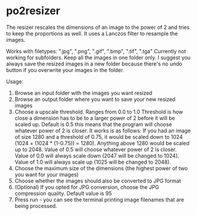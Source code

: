 # po2resizer 
The resizer rescales the dimensions of an image to the power of 2 and tries to keep the proportions as well. It uses a Lanczos filter to resample the images.

Works with filetypes: ".jpg", ".png", ".gif", ".bmp", ".tif", ".tga"
Currently not working for subfolders. Keep all the images in one folder only. I suggest you always save the resized images in a new folder because there's no undo button if you overwrite your images in the folder.


Usage:
1. Browse an input folder with the images you want resized
2. Browse an output folder where you want to save your new resized images
3. Choose a upscale threshold. Ranges from 0.0 to 1.0
	Threshold is how close a dimension has to be to a larger power of 2 before it will be scaled up. Default is 0.5 this means that the program will choose whatever power of 2 is closer.
        It works is as follows: If you had an image of size 1280 and a threshold of 0.75, it would be scaled down to 1024 (1024 + (1024 * (1-0.75)) = 1280). Anything above 1280 would be scaled up to 2048. 
	Value of 0.5 will choose whatever power of 2 is closer.
	Value of 0.0 will always scale down (2047 will be changed to 1024).
	Value of 1.0 will always scale up (1025 will be changed to 2048).
4. Choose the maximum size of the dimensions (the highest power of two you want for your images)
5. Choose whether the images should also be converted to JPG format
6. (Optional) If you opted for JPG conversion, choose the JPG compression quality. Default value is 95
7. Press run - you can see the terminal printing image filenames that are being processed.




